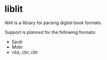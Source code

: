# liblit

liblit is a library for parsing digital book formats.

Support is *planned* for the following formats:

* Epub
* Mobi
* cbz, cbr, cbt

